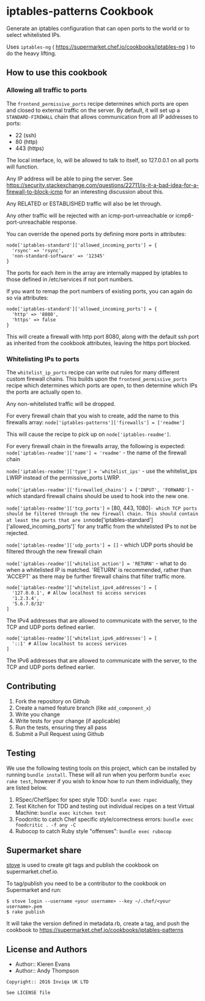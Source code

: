 iptables-patterns Cookbook
==========================

Generate an iptables configuration that can open ports to the world or to select
whitelisted IPs.

Uses `iptables-ng` ( https://supermarket.chef.io/cookbooks/iptables-ng ) to do 
the heavy lifting.

How to use this cookbook
------------------------

### Allowing all traffic to ports

The `frontend_permissive_ports` recipe determines which ports are open and closed to external traffic on the server.
By default, it will set up a `STANDARD-FIREWALL` chain that allows communication from all IP addresses to ports:

- 22 (ssh)
- 80 (http)
- 443 (https)

The local interface, lo, will be allowed to talk to itself, so 127.0.0.1 on all ports will function.

Any IP address will be able to ping the server.
See https://security.stackexchange.com/questions/22711/is-it-a-bad-idea-for-a-firewall-to-block-icmp for an interesting
discussion about this.

Any RELATED or ESTABLISHED traffic will also be let through.

Any other traffic will be rejected with an icmp-port-unreachable or icmp6-port-unreachable response.

You can override the opened ports by defining more ports in attributes:
```
node['iptables-standard']['allowed_incoming_ports'] = {
  'rsync' => 'rsync',
  'non-standard-software' => '12345'
}
```

The ports for each item in the array are internally mapped by iptables to those defined in /etc/services if not port numbers.

If you want to remap the port numbers of existing ports, you can again do so via attributes:
```
node['iptables-standard']['allowed_incoming_ports'] = {
  'http' => '8080',
  'https' => false
}
```
This will create a firewall with http port 8080, along with the default ssh port as inherited from the cookbook attributes, leaving the https port blocked.



### Whitelisting IPs to ports

The `whitelist_ip_ports` recipe can write out rules for many different custom firewall chains.
This builds upon the `frontend_permissive_ports` recipe which determines which ports are open, to then determine
which IPs the ports are actually open to.

Any non-whitelisted traffic will be dropped.

For every firewall chain that you wish to create, add the name to this firewalls array:
`node['iptables-patterns']['firewalls'] = ['readme']`

This will cause the recipe to pick up on `node['iptables-readme']`.

For every firewall chain in the firewalls array, the following is expected:
`node['iptables-readme']['name'] = 'readme'` - the name of the firewall chain

`node['iptables-readme']['type'] = 'whitelist_ips'` - use the whitelist_ips LWRP instead of the permissive_ports LWRP.

`node['iptables-readme']['firewalled_chains'] = ['INPUT', 'FORWARD']` - which standard firewall chains should be used to
hook into the new one.

`node['iptables-readme']['tcp_ports']` = [80, 443, 1080]` - which TCP ports should be filtered through the new firewall
chain. This should contain at least the ports that are in `node['iptables-standard']['allowed_incoming_ports']` for any
traffic from the whitelisted IPs to not be rejected.

`node['iptables-readme']['udp_ports'] = []` - which UDP ports should be filtered through the new firewall chain

`node['iptables-readme']['whitelist_action'] = 'RETURN'` - what to do when a whitelisted IP is matched. 'RETURN' is
recommended, rather than 'ACCEPT' as there may be further firewall chains that filter traffic more.

```
node['iptables-readme']['whitelist_ipv4_addresses'] = [
  '127.0.0.1', # Allow localhost to access services
  '1.2.3.4',
  '5.6.7.8/32'
]
```
The IPv4 addresses that are allowed to communicate with the server, to the TCP and UDP ports defined earlier.

```
node['iptables-readme']['whitelist_ipv6_addresses'] = [
  '::1' # Allow localhost to access services
]
```
The IPv6 addresses that are allowed to communicate with the server, to the TCP and UDP ports defined earlier.

Contributing
------------

1. Fork the repository on Github
2. Create a named feature branch (like `add_component_x`)
3. Write you change
4. Write tests for your change (if applicable)
5. Run the tests, ensuring they all pass
6. Submit a Pull Request using Github

Testing
-------

We use the following testing tools on this project, which can be installed by running `bundle install`.
These will all run when you perform `bundle exec rake test`, however if you wish to know how to run them individually,
they are listed below.

1. RSpec/ChefSpec for spec style TDD: `bundle exec rspec`
2. Test Kitchen for TDD and testing out individual recipes on a test Virtual Machine: `bundle exec kitchen test`
3. Foodcritic to catch Chef specific style/correctness errors: `bundle exec foodcritic . -f any -C`
4. Rubocop to catch Ruby style "offenses": `bundle exec rubocop`


Supermarket share
-----------------

[stove](http://sethvargo.github.io/stove/) is used to create git tags and
publish the cookbook on supermarket.chef.io.

To tag/publish you need to be a contributor to the cookbook on Supermarket and
run:

```
$ stove login --username <your username> --key ~/.chef/<your username>.pem
$ rake publish
```

It will take the version defined in metadata.rb, create a tag, and push the
cookbook to https://supermarket.chef.io/cookbooks/iptables-patterns


License and Authors
-------------------
- Author:: Kieren Evans
- Author:: Andy Thompson

```text
Copyright:: 2016 Inviqa UK LTD

See LICENSE file
```
